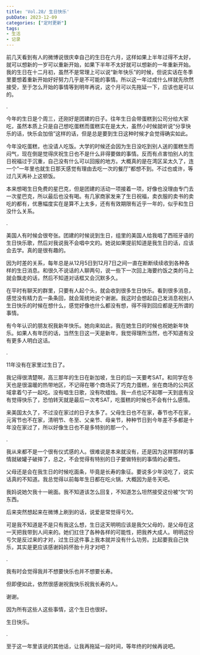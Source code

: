```yaml
---
title: 'Vol.28/ 生日快乐'
pubDate: 2023-12-09
categories: ["定时更新"]
tags:
- 生活
- 记录
---
```




前几天看到有人的微博说很庆幸自己的生日在六月，这样如果上半年过得不太好，就可以想新的一岁可以重新开始，如果下半年不太好就可以想新的一年重新开始。我的生日在十二月初，虽然不是常理上可以说“新年快乐”的时候，但说实话在冬季里要想着重新开始好好努力几乎是不可能的事情。所以这一年过成什么样就先欣然接受，至于怎么开始的事情等到明年再说，这个月可以先拖延一下，应该也是可以的。


.

今年的生日是个周三，还刚好是团建的日子。往年生日会带蛋糕到公司分给大家吃，虽然本质上只是自己想吃蛋糕而蛋糕实在是太大，虽然小时候就听说“分享快乐的话，快乐会加倍”这样的话，但是总是要到生日这种时候才会觉得确实如此。

今年没吃蛋糕，也没请人吃饭。大学的时候还会因为生日没吃到别人送的蛋糕生而闷气，现在倒是觉得庆祝生日也不是什么非得要做的事情。反而有点害怕别人的生日祝福过于沉重，自己没有什么可以回报的地方。大概真的是在湾区呆太久了，连一个“一年里也就生日那天感觉有理由去吃一次的餐厅”都想不到。不过也或许，等过几天再补上这顿饭。

本来想喝生日免费的星巴克，但是团建的活动一项接着一项，好像也没理由专门去一次星巴克，所以最后也没有喝。有几家商家发来了生日祝福，卖衣服的卖书的卖吃的都有，优惠幅度实在是算不上太多，还有有效期限有近乎一年的，似乎和生日没什么关系。

.

美国人有时候会很夸张。团建的时候说到生日，组里的美国人给我唱了西班牙语的生日快乐歌，然后对我说我不会唱中文的。她说如果提前知道是我生日的话，应该会去学。真的是很有趣的。

因为时差的关系，每年总是从12月5日到12月7日之间一直在断断续续收到各种各样的生日消息。和很久不说话的人聊两句，说一些下一次回上海要约饭之类的马上就会飘走的话，然后不知道对话框又会沉默多久。

在平时有聊天的群里，只要有人起个头，就会收到很多生日快乐。看到很多消息，感觉没有精力去一条条回，就会笼统地说个谢谢。我这时会想起自己发消息祝别人生日快乐的时候在想什么，感觉好像也什么都没有想，得不得到回应都是无所谓的事情。

有今年认识的朋友祝我新年快乐。她向来如此，我在她生日的时候也祝她新年快乐。如果人有年历的话，当然生日这一天是新年，我觉得理所当然，也不知道有没有更多人明白这话。

.

11年没有在家里过生日了。

我记得很清楚啊，高三那年的生日在新加坡，生日的后一天要考SAT。和同学在冬天也是很温暖的热带地区，不记得在哪个商场买了巧克力蛋糕，坐在商场的公共区域拿着勺子一起吃。没有唱生日歌，没有吹蜡烛。我一点也记不起哪一天到底有没有觉得快乐了，恐怕转天就是最后一次考SAT，吃蛋糕的时候也不会有什么感情。

来美国太久了，不过没在家过的日子太多了。父母生日也不在家，春节也不在家，元宵节也不在家，清明节、冬至、父亲节、母亲节，种种节日到今年差不多都是十年没在家过了，所以好像生日也不是多特别的那一个。

.

我从来都不是一个很有仪式感的人。很难说是本来就没有，还是因为这样那样的事情就破罐子破摔了，总之，不会觉得有特别的日子要做特别的事情的必要性。

父母还是会在我生日的时候吃面条，毕竟是长寿的象征。要说多少年没吃了，说实话真的不知道。我总觉得以前每年生日都在吃火锅，大概因为是冬天吧。

我妈说她欠我十一碗面。我不知道该怎么回复，不知道怎么坦然接受这份被“欠”的东西。

后来突然想起来在微博上刷到的话，说爱是常觉得亏欠。

可是我不知道是不是只有我这么想，生日这天明明应该是我欠父母的，是父母在这一天把我带到人间来的。她们扛住了各种各样的可能性，把我养大成人。明明这份亏欠是反过来的才对，过生日这件事上我本就并没有什么功劳。比起要我自己快乐，其实是更应该感谢妈妈怀胎十月才对吧？

.

我有时会觉得我并不想要快乐也并不想要长寿。

但即便如此，依然很感谢祝我快乐祝我长寿的人。

谢谢。

因为所有这些人这些事情，这个生日也很好。

生日快乐。

.

至于这一年里该说的其他话，让我再拖延一段时间，等年终的时候再说吧。
